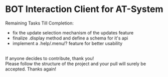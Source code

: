 # BOT Interaction Client for AT-System
Remaining Tasks Till Completion:
- fix the update selection mechanism of the updates feature
- finalize .display method and define a schema for it's api
- implement a .help/.menu/? feature for better usability
<br/>
If anyone decides to contribute, thank you! <br />
Please follow the structure of the project and your pull will surely be accepted. Thanks again!